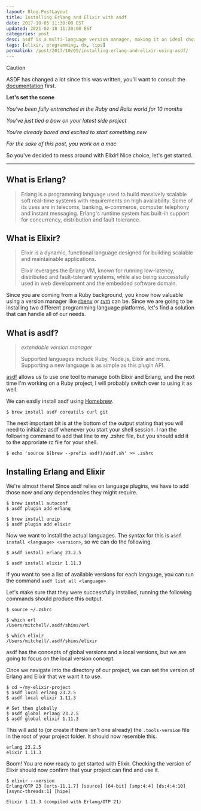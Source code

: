 ```yaml
---
layout: Blog.PostLayout
title: Installing Erlang and Elixir with asdf
date: 2017-10-05 11:30:00 EST
updated: 2021-02-18 11:30:00 EST
categories: post
desc: asdf is a multi-language version manager, making it an ideal choice for managing Erlang and Elixir versions. A guide on installing asdf, Erlang, and Elixir.
tags: [elixir, programming, dx, tips]
permalink: /post/2017/10/05/installing-erlang-and-elixir-using-asdf/
---
```


> [!caution]
> ASDF has changed a lot since this was written, you'll want to consult the [documentation](https://asdf-vm.com) first.

**Let's set the scene**

_You've been fully entrenched in the Ruby and Rails world for 10 months_

_You've just tied a bow on your latest side project_

_You're already bored and excited to start something new_

_For the sake of this post, you work on a mac_

So you've decided to mess around with Elixir! Nice choice, let's get started.

---

## What is Erlang?

> Erlang is a programming language used to build massively scalable soft real-time systems with requirements on high availability. Some of its uses are in telecoms, banking, e-commerce, computer telephony and instant messaging. Erlang's runtime system has built-in support for concurrency, distribution and fault tolerance.

## What is Elixir?

> Elixir is a dynamic, functional language designed for building scalable and maintainable applications.
>
> Elixir leverages the Erlang VM, known for running low-latency, distributed and fault-tolerant systems, while also being successfully used in web development and the embedded software domain.

Since you are coming from a Ruby background, you know how valuable using a version manager like [rbenv](https://github.com/rbenv/rbenv) or [rvm](https://github.com/rvm/rvm) can be. Since we are going to be installing two different programming language platforms, let's find a solution that can handle all of our needs.

## What is asdf?

> _extendable version manager_
>
> Supported languages include Ruby, Node.js, Elixir and more. Supporting a new language is as simple as this plugin API.

[asdf](https://github.com/asdf-vm/asdf) allows us to use one tool to manage both Elixir and Erlang, and the next time I'm working on a Ruby project, I will probably switch over to using it as well.

We can easily install asdf using [Homebrew](https://brew.sh/).

```shell
$ brew install asdf coreutils curl git
```

The next important bit is at the bottom of the output stating that you will need to initialize asdf whenever you start your shell session. I ran the following command to add that line to my .zshrc file, but you should add it to the approriate rc file for your shell.

```shell
$ echo 'source $(brew --prefix asdf)/asdf.sh' >> .zshrc
```

## Installing Erlang and Elixir

We're almost there! Since asdf relies on language plugins, we have to add those now and any dependencies they might require.

```shell
$ brew install autoconf
$ asdf plugin add erlang

$ brew install unzip
$ asdf plugin add elixir
```

Now we want to install the actual languages. The syntax for this is `asdf install <language> <version>`, so we can do the following.

```shell
$ asdf install erlang 23.2.5

$ asdf install elixir 1.11.3
```

If you want to see a list of available versions for each langauge, you can run the command `asdf list all <language>`

Let's make sure that they were successfully installed, running the following commands should produce this output.

```shell
$ source ~/.zshrc

$ which erl
/Users/mitchell/.asdf/shims/erl

$ which elixir
/Users/mitchell/.asdf/shims/elixir
```

asdf has the concepts of global versions and a local versions, but we are going to focus on the local version concept.

Once we navigate into the directory of our project, we can set the version of Erlang and Elixir that we want it to use.

```shell
$ cd ~/my-elixir-project
$ asdf local erlang 23.2.5
$ asdf local elixir 1.11.3

# Set them globally
$ asdf global erlang 23.2.5
$ asdf global elixir 1.11.3
```

This will add to (or create if there isn't one already) the `.tools-version` file in the root of your project folder. It should now resemble this.

```
erlang 23.2.5
elixir 1.11.3
```

Boom! You are now ready to get started with Elixir. Checking the version of Elixir should now confirm that your project can find and use it.

```shell
$ elixir --version
Erlang/OTP 23 [erts-11.1.7] [source] [64-bit] [smp:4:4] [ds:4:4:10] [async-threads:1] [hipe]

Elixir 1.11.3 (compiled with Erlang/OTP 21)
```
